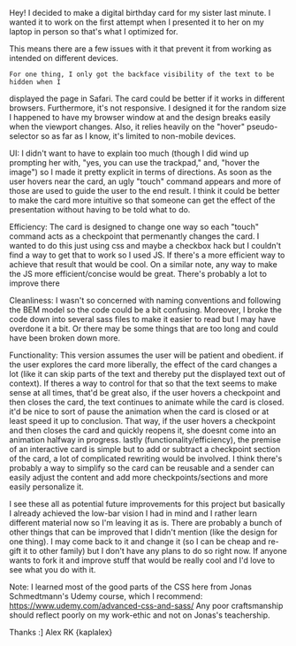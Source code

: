 Hey! I decided to make a digital birthday card for my sister last minute. 
I wanted it to work on the first attempt when I presented it to her on my laptop in person so that's what I optimized for.

This means there are a few issues with it that prevent it from working as intended on different devices.

    For one thing, I only got the backface visibility of the text to be hidden when I 
displayed the page in Safari. The card could be better if it works in different browsers. 
    Furthermore, it's not responsive. I designed it for the random size I happened to have
my browser window at and the design breaks easily when the viewport changes.
    Also, it relies heavily on the "hover" pseudo-selector so as far as I know, it's limited
to non-mobile devices.
    
UI:
I didn't want to have to explain too much (though I did wind up prompting her with, "yes, you can use the trackpad," and, "hover the image") so I made it pretty explicit in terms of directions. As soon as the user hovers near the card, an ugly "touch" command appears and more of those are used to guide the user to the end result. I think it could be better to make the card more intuitive so that someone can get the effect of the presentation without having to be told what to do.


Efficiency:
The card is designed to change one way so each "touch" command acts as a checkpoint that permenantly changes the card. I wanted to do this just using css and maybe a checkbox hack but I couldn't find a way to get that to work so I used JS. If there's a more efficient way to achieve that result that would be cool. 
    On a similar note, any way to make the JS more efficient/concise would be great. There's 
probably a lot to improve there

Cleanliness:
I wasn't so concerned with naming conventions and following the BEM model so the code could be a bit confusing.
    Moreover, I broke the code down into several sass files to make it easier to read but I 
may have overdone it a bit. Or there may be some things that are too long and could have been broken down more.

Functionality:
This version assumes the user will be patient and obedient. if the user explores the card more liberally, the effect of the card changes a lot (like it can skip parts of the text and thereby put the displayed text out of context). If theres a way to control for that so that the text seems to make sense at all times, that'd be great
    also, if the user hovers a checkpoint and then closes the card, the text continues to 
animate while the card is closed. it'd be nice to sort of pause the animation when the card is closed or at least speed it up to conclusion. That way, if the user hovers a checkpoint and then closes the card and quickly reopens it, she doesnt come into an animation halfway in progress.
    lastly (functionality/efficiency), the premise of an interactive card is simple but to 
add or subtract a checkpoint section of the card, a lot of complicated rewriting would be involved. I think there's probably a way to simplify so the card can be reusable and a sender can easily adjust the content and add more checkpoints/sections and more easily personalize it.

I see these all as potential future improvements for this project but basically I already achieved the low-bar vision I had in mind and I rather learn different material now so I'm leaving it as is. There are probably a bunch of other things that can be improved that I didn't mention (like the design for one thing). I may come back to it and change it (so I can be cheap and re-gift it to other family) but I don't have any plans to do so right now. If anyone wants to fork it and improve stuff that would be really cool and I'd love to see what you do with it. 

Note: I learned most of the good parts of the CSS here from Jonas Schmedtmann's Udemy course, which I recommend: https://www.udemy.com/advanced-css-and-sass/
Any poor craftsmanship should reflect poorly on my work-ethic and not on Jonas's teachership.

Thanks :]
 Alex RK
{kaplalex}